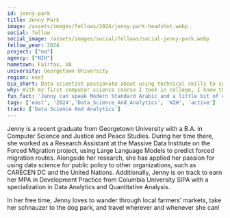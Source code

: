 ```yaml
---
id: jenny-park
title: Jenny Park
image: /assets/images/fellows/2024/jenny-park-headshot.webp
social: fellow
social_image: /assets/images/social/fellows/social-jenny-park.webp
fellow_year: 2024
project: ["na"]
agency: ["NIH"]
hometown: Fairfax, VA
university: Georgetown University
region: east
bio_short: Data scientist passionate about using technical skills to support broader social change and public good
why: With my first computer science course I took in college, I knew that I wanted to use my skills to support broader social change and public good. Since then, I have been cultivating both my knowledge in peace studies and conflict transformation alongside my technical skills in data science. USDC was the perfect opportunity to merge these interests into a career with a clear forward trajectory, an opportunity unlike any other options I had considered prior to learning about the program. 
fun_fact: 'Jenny can speak Modern Standard Arabic and a little bit of colloquial and is always looking for more people to practice speaking with!'
tags: ['east', '2024','Data_Science_And_Analytics', 'NIH', 'active']
track: ['Data Science And Analytics']
---
```


Jenny is a recent graduate from Georgetown University with a B.A. in Computer Science and Justice and Peace Studies. During her time there, she worked as a Research Assistant at the Massive Data Institute on the Forced Migration project, using Large Language Models to predict forced migration routes. Alongside her research, she has applied her passion for using data science for public policy to other organizations, such as CARECEN DC and the United Nations. Additionally, Jenny is on track to earn her MPA in Development Practice from Columbia University SIPA with a specialization in Data Analytics and Quantitative Analysis.

In her free time, Jenny loves to wander through local farmers’ markets, take her schnauzer to the dog park, and travel wherever and whenever she can!